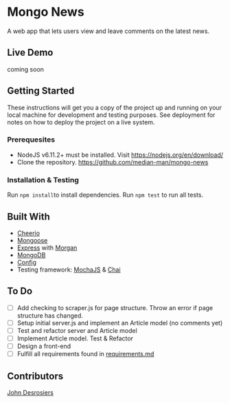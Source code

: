 # Mongo News
A web app that lets users view and leave comments on the latest news.

## Live Demo
coming soon

## Getting Started
These instructions will get you a copy of the project up and running on your local machine for development and testing purposes. See deployment for notes on how to deploy the project on a live system.

### Prerequesites
* NodeJS v6.11.2+ must be installed. Visit https://nodejs.org/en/download/
* Clone the repository. https://github.com/median-man/mongo-news

### Installation & Testing
Run `npm install`to install dependencies.
Run `npm test` to run all tests.

## Built With
* [Cheerio](https://cheerio.js.org/)
* [Mongoose](http://mongoosejs.com/)
* [Express](http://expressjs.com/) with [Morgan](https://github.com/expressjs/morgan)
* [MongoDB](https://www.mongodb.com/)
* [Config](https://github.com/lorenwest/node-config)
* Testing framework: [MochaJS](https://mochajs.org/) & [Chai](http://chaijs.com/)

## To Do
- [ ] Add checking to scraper.js for page structure. Throw an error if page structure has changed.
- [ ] Setup initial server.js and implement an Article model (no comments yet)
- [ ] Test and refactor server and Article model
- [ ] Implement Article model. Test & Refactor
- [ ] Design a front-end
- [ ] Fulfill all requirements found in [requirements.md](dev/requirements.md)

## Contributors
[John Desrosiers](https://github.com/median-man)
